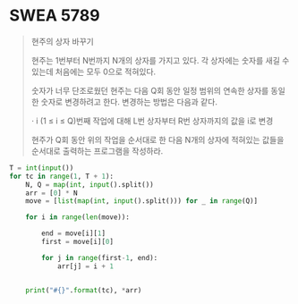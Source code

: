 # SWEA 5789

> 현주의 상자 바꾸기
>
> 현주는 1번부터 N번까지 N개의 상자를 가지고 있다. 각 상자에는 숫자를 새길 수 있는데 처음에는 모두 0으로 적혀있다.
>
> 숫자가 너무 단조로웠던 현주는 다음 Q회 동안 일정 범위의 연속한 상자를 동일한 숫자로 변경하려고 한다. 변경하는 방법은 다음과 같다.
>
>   · i (1 ≤ i ≤ Q)번째 작업에 대해 L번 상자부터 R번 상자까지의 값을 i로 변경
>
> 현주가 Q회 동안 위의 작업을 순서대로 한 다음 N개의 상자에 적혀있는 값들을 순서대로 출력하는 프로그램을 작성하라.

```python
T = int(input())
for tc in range(1, T + 1):
    N, Q = map(int, input().split())
    arr = [0] * N
    move = [list(map(int, input().split())) for _ in range(Q)]

    for i in range(len(move)):

        end = move[i][1]
        first = move[i][0]

        for j in range(first-1, end):
            arr[j] = i + 1


    print("#{}".format(tc), *arr)
```

